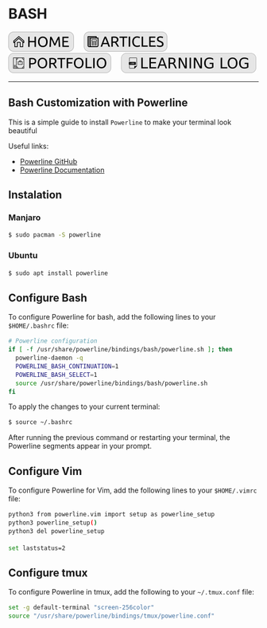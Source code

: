 # BASH

[![HOME](../../img/button_home.png)](https://github.com/mmmarceleza/My-Learning-Tracker#marcelos-learning-tracker) &nbsp; &nbsp; [![MY ARTICLES](../../img/button_article.png)](https://github.com/mmmarceleza/My-Learning-Tracker/blob/master/content/my-articles.md#my-articles) &nbsp; &nbsp; [![PORTFOLIO](../../img/button_portfolio.png)](https://github.com/mmmarceleza/My-Learning-Tracker/blob/master/content/portfolio.md#portfolio) &nbsp; &nbsp; [![LEARNING LOG](../../img/button_log.png)](https://github.com/mmmarceleza/My-Learning-Tracker/blob/master/content/learning-log.md#learning-log)

***

## Bash Customization with Powerline

This is a simple guide to install `Powerline` to make your terminal look beautiful

Useful links:
* [Powerline GitHub](https://github.com/powerline/powerline)
* [Powerline Documentation](https://powerline.readthedocs.io/en/latest/)

## Instalation 

### Manjaro
```bash
$ sudo pacman -S powerline
```
### Ubuntu
```bash
$ sudo apt install powerline
```
## Configure Bash
To configure Powerline for bash, add the following lines to your `$HOME/.bashrc` file:
```bash
# Powerline configuration
if [ -f /usr/share/powerline/bindings/bash/powerline.sh ]; then
  powerline-daemon -q
  POWERLINE_BASH_CONTINUATION=1
  POWERLINE_BASH_SELECT=1
  source /usr/share/powerline/bindings/bash/powerline.sh
fi
```  
To apply the changes to your current terminal:
```bash
$ source ~/.bashrc
```
After running the previous command or restarting your terminal, the Powerline segments appear in your prompt.
## Configure Vim
To configure Powerline for Vim, add the following lines to your `$HOME/.vimrc` file:
```bash
python3 from powerline.vim import setup as powerline_setup
python3 powerline_setup()
python3 del powerline_setup

set laststatus=2
```
## Configure tmux
To configure Powerline in tmux, add the following to your `~/.tmux.conf` file:
```bash
set -g default-terminal "screen-256color"
source "/usr/share/powerline/bindings/tmux/powerline.conf"
```
